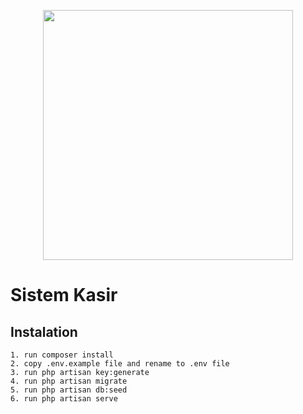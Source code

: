 <p align="center"><a href="https://laravel.com" target="_blank"><img src="https://raw.githubusercontent.com/laravel/art/master/logo-lockup/5%20SVG/2%20CMYK/1%20Full%20Color/laravel-logolockup-cmyk-red.svg" width="400"></a></p>

# Sistem Kasir
## Instalation
```
1. run composer install
2. copy .env.example file and rename to .env file
3. run php artisan key:generate
4. run php artisan migrate
5. run php artisan db:seed
6. run php artisan serve
```
